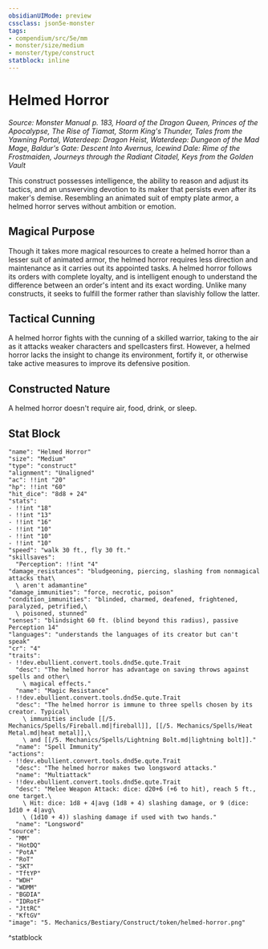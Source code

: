 ```yaml
---
obsidianUIMode: preview
cssclass: json5e-monster
tags:
- compendium/src/5e/mm
- monster/size/medium
- monster/type/construct
statblock: inline
---
```

# Helmed Horror
*Source: Monster Manual p. 183, Hoard of the Dragon Queen, Princes of the Apocalypse, The Rise of Tiamat, Storm King's Thunder, Tales from the Yawning Portal, Waterdeep: Dragon Heist, Waterdeep: Dungeon of the Mad Mage, Baldur's Gate: Descent Into Avernus, Icewind Dale: Rime of the Frostmaiden, Journeys through the Radiant Citadel, Keys from the Golden Vault*  

This construct possesses intelligence, the ability to reason and adjust its tactics, and an unswerving devotion to its maker that persists even after its maker's demise. Resembling an animated suit of empty plate armor, a helmed horror serves without ambition or emotion.

## Magical Purpose

Though it takes more magical resources to create a helmed horror than a lesser suit of animated armor, the helmed horror requires less direction and maintenance as it carries out its appointed tasks. A helmed horror follows its orders with complete loyalty, and is intelligent enough to understand the difference between an order's intent and its exact wording. Unlike many constructs, it seeks to fulfill the former rather than slavishly follow the latter.

## Tactical Cunning

A helmed horror fights with the cunning of a skilled warrior, taking to the air as it attacks weaker characters and spellcasters first. However, a helmed horror lacks the insight to change its environment, fortify it, or otherwise take active measures to improve its defensive position.

## Constructed Nature

A helmed horror doesn't require air, food, drink, or sleep.

## Stat Block

```statblock
"name": "Helmed Horror"
"size": "Medium"
"type": "construct"
"alignment": "Unaligned"
"ac": !!int "20"
"hp": !!int "60"
"hit_dice": "8d8 + 24"
"stats":
- !!int "18"
- !!int "13"
- !!int "16"
- !!int "10"
- !!int "10"
- !!int "10"
"speed": "walk 30 ft., fly 30 ft."
"skillsaves":
  "Perception": !!int "4"
"damage_resistances": "bludgeoning, piercing, slashing from nonmagical attacks that\
  \ aren't adamantine"
"damage_immunities": "force, necrotic, poison"
"condition_immunities": "blinded, charmed, deafened, frightened, paralyzed, petrified,\
  \ poisoned, stunned"
"senses": "blindsight 60 ft. (blind beyond this radius), passive Perception 14"
"languages": "understands the languages of its creator but can't speak"
"cr": "4"
"traits":
- !!dev.ebullient.convert.tools.dnd5e.qute.Trait
  "desc": "The helmed horror has advantage on saving throws against spells and other\
    \ magical effects."
  "name": "Magic Resistance"
- !!dev.ebullient.convert.tools.dnd5e.qute.Trait
  "desc": "The helmed horror is immune to three spells chosen by its creator. Typical\
    \ immunities include [[/5. Mechanics/Spells/Fireball.md|fireball]], [[/5. Mechanics/Spells/Heat Metal.md|heat metal]],\
    \ and [[/5. Mechanics/Spells/Lightning Bolt.md|lightning bolt]]."
  "name": "Spell Immunity"
"actions":
- !!dev.ebullient.convert.tools.dnd5e.qute.Trait
  "desc": "The helmed horror makes two longsword attacks."
  "name": "Multiattack"
- !!dev.ebullient.convert.tools.dnd5e.qute.Trait
  "desc": "Melee Weapon Attack: dice: d20+6 (+6 to hit), reach 5 ft., one target.\
    \ Hit: dice: 1d8 + 4|avg (1d8 + 4) slashing damage, or 9 (dice: 1d10 + 4|avg\
    \ (1d10 + 4)) slashing damage if used with two hands."
  "name": "Longsword"
"source":
- "MM"
- "HotDQ"
- "PotA"
- "RoT"
- "SKT"
- "TftYP"
- "WDH"
- "WDMM"
- "BGDIA"
- "IDRotF"
- "JttRC"
- "KftGV"
"image": "5. Mechanics/Bestiary/Construct/token/helmed-horror.png"
```
^statblock